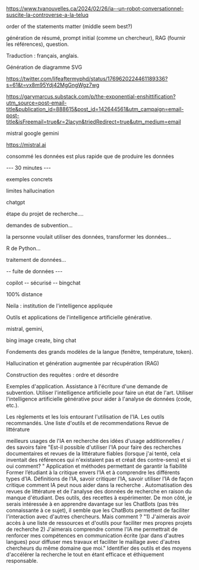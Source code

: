https://www.tvanouvelles.ca/2024/02/26/ia--un-robot-conversationnel-suscite-la-controverse-a-la-teluq

order of the statements matter (middle seem best?)


génération de résumé, prompt initial (comme un chercheur), RAG (fournir les références), question.

Traduction : français, anglais.

Génération de diagramme SVG

https://twitter.com/lifeaftermyphd/status/1769620224461189336?s=61&t=vx8m95Ydj42MgGngWgz7wg

https://garymarcus.substack.com/p/the-exponential-enshittification?utm_source=post-email-title&publication_id=888615&post_id=142644561&utm_campaign=email-post-title&isFreemail=true&r=2lacyn&triedRedirect=true&utm_medium=email




mistral 
google gemini

https://mistral.ai

consommé les données est plus rapide que de produire les données

--- 30 minutes ---

exemples concrets

limites 
hallucination


chatgpt

étape du projet de recherche....

demandes de subvention...


la personne voulait utiliser des données, transformer les données... 

R de Python...

traitement de données...

-- fuite de données ---

copilot -- sécurisé -- bingchat

100% distance 



Neila : institution de l'intelligence appliquée






Outils et applications de l'intelligence artificielle générative.

mistral, gemini, 

bing image create, bing chat


Fondements des grands modèles de la langue (fenêtre, température, token).


Hallucination et génération augmentée par récupération (RAG)

Construction des requêtes : ordre et désordre

Exemples d'application. Assistance à l'écriture d'une demande de subvention.
Utiliser l'intelligence artificielle pour faire un état de l'art. 
Utiliser l'intelligence artificielle générative pour aider à l'analyse de données (code, etc.).



Les règlements et les lois entourant l'utilisation de l'IA. Les outils recommandés. 	Une liste d'outils et de recommendations 
Revue de littérature	
    
meilleurs usages de l'IA en recherche	des idées d'usage additionnelles / des savoirs faire
"Est-il possible d'utiliser l'IA pour faire des recherches documentaires et revues de la littérature fiables (lorsque j'ai tenté, cela inventait des références qui n'existaient pas et créait des contre-sens) et si oui comment?
"	Application et méthodes permettant de garantir la fiabilité 
Former l’étudiant à la critique envers l’IA et à comprendre les différents types d’IA.	Définitions de l’IA, savoir critiquer l’IA, savoir utiliser l’IA de façon critique
comment IA peut  nous aider dans la recherche .	
Automatisation des revues de littérature et de l'analyse des données de recherche en raison du manque d'étudiant.	Des outils, des recettes à expérimenter. 
De mon côté, je serais intéressée à en apprendre davantage sur les ChatBots (pas très connaissante à ce sujet), il semble que les ChatBots permettent de faciliter l'interaction avec d'autres chercheurs. Mais comment ? 	"1) J'aimerais avoir accès à une liste de ressources et d'outils pour faciliter mes propres projets de recherche
2) J'aimerais comprendre comme l'IA me permettrait de renforcer mes compétences en communication écrite (par dans d'autres langues) pour diffuser mes travaux et faciliter le maillage avec d'autres chercheurs du même domaine que moi."
    Identifier des outils et des moyens d'accélérer la recherche le tout en étant efficace et éthiquement responsable.
